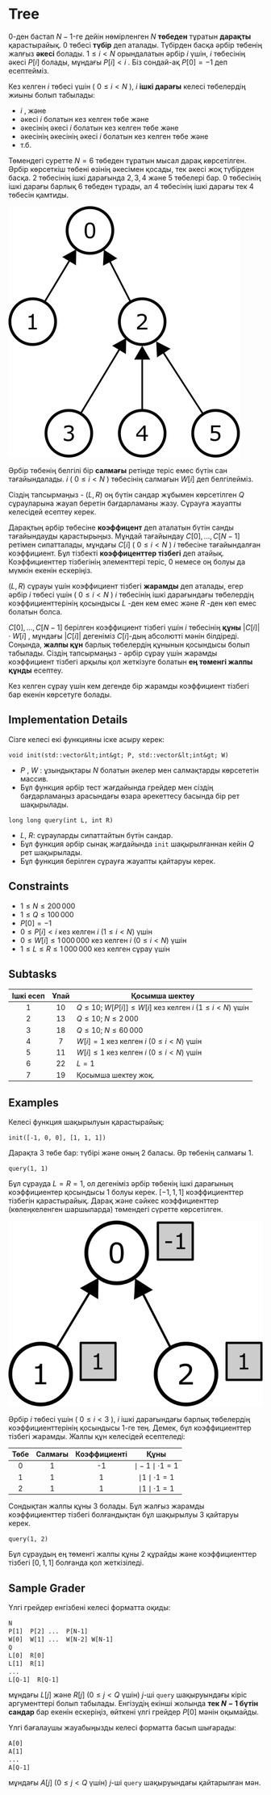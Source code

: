 # Tree
 $0$-ден бастап $N-1$-ге дейін нөмірленген $N$ **төбеден** тұратын **дарақты** қарастырайық.
$0$ төбесі **түбір** деп аталады.
Түбірден басқа әрбір төбенің жалғыз **әкесі** болады.
$1 \leq i < N$ орындалатын әрбір $i$ үшін,  $i$ төбесінің әкесі $P[i]$ болады, мұндағы $P[i] < i$ .
Біз сондай-ақ $P[0] = -1$ деп есептейміз.

Кез келген $i$ төбесі үшін ( $0 \leq i < N$ ), $i$ **ішкі дарағы** келесі төбелердің жиыны болып табылады:
 * $i$ , және
 * әкесі $i$ болатын кез келген төбе және
 * әкесінің әкесі $i$ болатын кез келген төбе және
 * әкесінің әкесінің әкесі $i$ болатын кез келген төбе және
 * т.б.

Төмендегі суретте $N = 6$ төбеден тұратын мысал дарақ көрсетілген.
Әрбір көрсеткіш төбені өзінің әкесімен қосады, тек әкесі жоқ түбірден басқа.
$2$ төбесінің ішкі дарағында $2, 3, 4$ және $5$ төбелері бар.
$0$ төбесінің ішкі дарағы барлық $6$ төбеден тұрады, ал $4$ төбесінің ішкі дарағы тек $4$ төбесін қамтиды.

![](subtrees.png "150")

Әрбір төбенің белгілі бір **салмағы** ретінде теріс емес бүтін сан тағайындалады. $i$ ( $0 \leq i < N$ ) төбесінің салмағын $W[i]$ деп белгілейміз.

Сіздің тапсырмаңыз - $(L, R)$ оң бүтін сандар жұбымен көрсетілген $Q$ сұрауларына жауап беретін бағдарламаны жазу. Сұрауға жауапты келесідей есептеу керек.

Дарақтың әрбір төбесіне **коэффицент** деп аталатын бүтін санды тағайындауды қарастырыңыз.
Мұндай тағайындау $C[0], \ldots, C[N-1]$ ретімен сипатталады, мұндағы $C[i]$ ( $0 \leq i < N$ ) $i$ төбесіне тағайындалған коэффициент. 
Бұл тізбекті **коэффиценттер тізбегі** деп атайық.
Коэффициенттер тізбегінің элементтері теріс, $0$ немесе оң болуы да мүмкін екенін ескеріңіз.

$(L, R)$ сұрауы үшін коэффициент тізбегі **жарамды** деп аталады, егер әрбір $i$ төбесі үшін ( $0 \leq i < N$ ) $i$ төбесінің ішкі дарағындағы төбелердің коэффициенттерінің қосындысы $L$ -ден кем емес және $R$ -ден көп емес болатын болса.
 
$C[0], \ldots, C[N-1]$ берілген коэффициент тізбегі үшін $i$ төбесінің **құны** $|C[i]| \cdot W[i]$ , мұндағы $|C[i]|$ дегеніміз  $C[i]$-дың абсолютті мәнін білдіреді.
Соңында, **жалпы құн** барлық төбелердің құнынын қосындысы болып табылады.
Сіздің тапсырмаңыз - әрбір сұрау үшін жарамды коэффициент тізбегі арқылы қол жеткізуге болатын **ең төменгі жалпы құнды** есептеу.

Кез келген сұрау үшін кем дегенде бір жарамды коэффициент тізбегі бар екенін көрсетуге болады.
## Implementation Details

Сізге келесі екі функцияны іске асыру керек:

```
void init(std::vector&lt;int&gt; P, std::vector&lt;int&gt; W)
```
* $P$ , $W$ : ұзындықтары $N$ болатын әкелер мен салмақтарды көрсететін массив.
* Бұл функция әрбір тест жағдайында грейдер мен сіздің бағдарламаңыз арасындағы өзара әрекеттесу басында бір рет шақырылады.

```
long long query(int L, int R)
```
* $L$, $R$: сұрауларды сипаттайтын бүтін сандар.
* Бұл функция әрбір сынақ жағдайында `init` шақырылғаннан кейін $Q$ рет шақырылады.
* Бұл функция берілген сұрауға жауапты қайтаруы керек.


## Constraints

* $1 \leq N \leq 200\,000$
* $1 \leq Q \leq 100\,000$
* $P[0] = -1$
* $0 \leq P[i] < i$ кез келген $i$ ($1 \leq i < N$) үшін 
* $0 \leq W[i] \leq 1\,000\,000$ кез келген $i$ ($0 \leq i < N$) үшін 
* $1 \leq L \leq R \leq 1\,000\,000$ кез келген сұрау үшін

## Subtasks

| Ішкі есеп | Ұпай  | Қосымша шектеу |
| :-----: | :----: | ---------------------- |
|   1     |  $10$  | $Q \leq 10$; $W[P[i]] \leq W[i]$ кез келген $i$ ($1 \leq i < N$) үшін 
|   2     |  $13$  | $Q \leq 10$; $N \leq 2\,000$
|   3     |  $18$  | $Q \leq 10$; $N \leq 60\,000$
|   4     |  $7$   | $W[i] = 1$ кез келген $i$ ($0 \leq i < N$) үшін 
|   5     |  $11$  | $W[i] \leq 1$ кез келген $i$ ($0 \leq i < N$) үшін
|   6     |  $22$  | $L = 1$
|   7     |  $19$  | Қосымша шектеу жоқ.



## Examples

Келесі функция шақырылуын қарастырайық:

```
init([-1, 0, 0], [1, 1, 1])
```
Дарақта $3$ төбе бар: түбірі және оның $2$ баласы.
Әр төбенің салмағы $1$.

```
query(1, 1)
```

Бұл сұрауда $L = R = 1$, ол дегеніміз әрбір төбенің ішкі дарағының коэффициентер қосындысы $1$ болуы керек.
$[-1, 1, 1]$ коэффициенттер тізбегін қарастырайық.
Дарақ және сәйкес коэффициенттер (көлеңкеленген шаршыларда) төмендегі сүретте көрсетілген.

![](ex1.png "150")

Әрбір $i$ төбесі үшін ( $0 \leq i < 3$ ), $i$ ішкі дарағындағы барлық төбелердің коэффициенттерінің қосындысы $1$-ге тең. Демек, бұл коэффициенттер тізбегі жарамды.
Жалпы құн келесідей есептеледі:


| Төбе | Салмағы | Коэффициенті | Құны                      |
| :----: | :----: | :---------: | :-----------------------: |
|   0    |   1    |     -1      | $\mid -1 \mid \cdot 1 = 1$
|   1    |   1    |      1      | $\mid 1 \mid \cdot 1 = 1$
|   2    |   1    |      1      | $\mid 1 \mid \cdot 1 = 1$

Сондықтан жалпы құны $3$ болады.
Бұл жалғыз жарамды коэффициенттер тізбегі болғандықтан бұл шақырылуы $3$ қайтаруы керек.

```
query(1, 2)
```
Бұл сұраудың ең төменгі жалпы құны $2$ құрайды және коэффициенттер тізбегі $[0, 1, 1]$ болғанда қол жеткізіледі.
## Sample Grader

Үлгі грейдер енгізбені келесі форматта оқиды:

```
N
P[1]  P[2] ...  P[N-1]
W[0]  W[1] ...  W[N-2] W[N-1]
Q
L[0]  R[0]
L[1]  R[1]
...
L[Q-1]  R[Q-1]
```

мұндағы $L[j]$ және $R[j]$ ($0 \leq j < Q$ үшін) $j$-ші `query` шақыруындағы кіріс аргументтері болып табылады.
Енгізудің екінші жолында **тек $N-1$ бүтін сандар** бар екенін ескеріңіз, өйткені үлгі грейдер $P[0]$ мәнін оқымайды.

Үлгі бағалаушы жауабыңызды келесі форматта басып шығарады:
```
A[0]
A[1]
...
A[Q-1]
```

мұндағы $A[j]$  ($0 \leq j < Q$ үшін)  $j$-ші `query` шақыруындағы қайтарылған мән.
